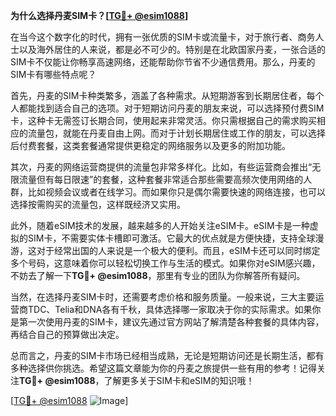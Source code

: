 **为什么选择丹麦SIM卡？[[TG💪+ @esim1088](https://t.me/s/esim1088)]**

在当今这个数字化的时代，拥有一张优质的SIM卡或流量卡，对于旅行者、商务人士以及海外居住的人来说，都是必不可少的。特别是在北欧国家丹麦，一张合适的SIM卡不仅能让你畅享高速网络，还能帮助你节省不少通信费用。那么，丹麦的SIM卡有哪些特点呢？

首先，丹麦的SIM卡种类繁多，涵盖了各种需求。从短期游客到长期居住者，每个人都能找到适合自己的选项。对于短期访问丹麦的朋友来说，可以选择预付费SIM卡，这种卡无需签订长期合同，使用起来非常灵活。你只需根据自己的需求购买相应的流量包，就能在丹麦自由上网。而对于计划长期居住或工作的朋友，可以选择后付费套餐，这类套餐通常提供更稳定的网络服务以及更多的附加功能。

其次，丹麦的网络运营商提供的流量包非常多样化。比如，有些运营商会推出“无限流量但有每日限速”的套餐，这种套餐非常适合那些需要高频次使用网络的人群，比如视频会议或者在线学习。而如果你只是偶尔需要快速的网络连接，也可以选择按需购买的流量包，这样既经济又实用。

此外，随着eSIM技术的发展，越来越多的人开始关注eSIM卡。eSIM卡是一种虚拟的SIM卡，不需要实体卡槽即可激活。它最大的优点就是方便快捷，支持全球漫游，这对于经常出国的人来说是一个极大的便利。而且，eSIM卡还可以同时绑定多个号码，这意味着你可以轻松切换工作与生活的模式。如果你对eSIM感兴趣，不妨去了解一下**TG💪+ @esim1088**，那里有专业的团队为你解答所有疑问。

当然，在选择丹麦SIM卡时，还需要考虑价格和服务质量。一般来说，三大主要运营商TDC、Telia和DNA各有千秋，具体选择哪一家取决于你的实际需求。如果你是第一次使用丹麦的SIM卡，建议先通过官方网站了解清楚各种套餐的具体内容，再结合自己的预算做出决定。

总而言之，丹麦的SIM卡市场已经相当成熟，无论是短期访问还是长期生活，都有多种选择供你挑选。希望这篇文章能为你的丹麦之旅提供一些有用的参考！记得关注**TG💪+ @esim1088**，了解更多关于SIM卡和eSIM的知识哦！

[[TG💪+ @esim1088](https://t.me/s/esim1088) ![Image](https://i.postimg.cc/4NQfJmqS/Snipaste-2025-05-13-00-14-12.png)]